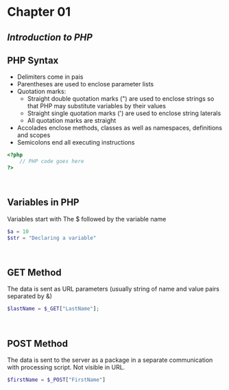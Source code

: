 # Chapter 01
## *Introduction to PHP*

## PHP Syntax
* Delimiters come in pais
* Parentheses are used to enclose parameter lists
* Quotation marks:
    * Straight double quotation marks (") are used to enclose strings so that PHP may substitute variables by their values
    * Straight single quotation marks (') are used to enclose string laterals
    * All quotation marks are straight
* Accolades enclose methods, classes as well as namespaces, definitions and scopes
* Semicolons end all executing instructions

```PHP
<?php
    // PHP code goes here
?>
```

<br>

## Variables in PHP
Variables start with The $ followed by the variable name
```PHP
$a = 10
$str = "Declaring a variable"
```

<br>

## GET Method
The data is sent as URL parameters (usually string of name and value pairs separated by &)
```PHP
$lastName = $_GET["LastName"];
```
<br>

## POST Method
The data is sent to the server as a package in a separate communication with processing script. Not visible in URL.
```PHP
$firstName = $_POST["FirstName"]
```